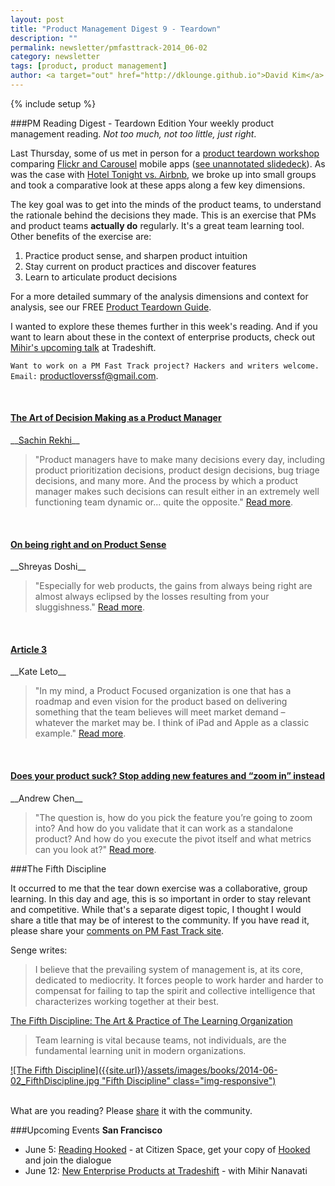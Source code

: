 ```yaml
---
layout: post
title: "Product Management Digest 9 - Teardown"
description: ""
permalink: newsletter/pmfasttrack-2014_06-02
category: newsletter
tags: [product, product management]
author: <a target="out" href="http://dklounge.github.io">David Kim</a>
---
```

{% include setup %}

###PM Reading Digest - Teardown Edition
Your weekly product management reading. _Not too much, not too little, just right_.

Last Thursday, some of us met in person for a <a target="out" href="http://www.meetup.com/ProductManagementFastTrack/events/182737312/">product teardown workshop</a> comparing [Flickr and Carousel](http://www.slideshare.net/PMFastTrack/product-teardown-workshop-carousel-vs-flickr) mobile apps (<a target="out" href="http://www.slideshare.net/PMFastTrack/product-teardown-air-bnb-hoteltonight">see unannotated slidedeck</a>). As was the case with <a target="out" href="http://www.slideshare.net/PMFastTrack/product-teardown-air-bnb-hoteltonight">Hotel Tonight vs. Airbnb</a>, we broke up into small groups and took a comparative look at these apps along a few key dimensions.

The key goal was to get into the minds of the product teams, to understand the rationale behind the decisions they made. This is an exercise that PMs and product teams __actually do__ regularly. It\'s a great team learning tool. Other benefits of the exercise are:

1. Practice product sense, and sharpen product intuition
2. Stay current on product practices and discover features
3. Learn to articulate product decisions

For a more detailed summary of the analysis dimensions and context for analysis, see our FREE [Product Teardown Guide](http://www.slideshare.net/PMFastTrack/product-teardown-guide).

I wanted to explore these themes further in this week\'s reading. And if you want to learn about these in the context of enterprise products, check out <a target="_" href="http://www.meetup.com/ProductManagementFastTrack/events/182734212/">Mihir\'s upcoming talk</a> at Tradeshift.

`Want to work on a PM Fast Track project? Hackers and writers welcome. Email:` <a href="mailto:productloverssf@gmail.com">productloverssf@gmail.com</a>.

<br />

<h4><a target="_" href="http://www.sachinrekhi.com/blog/2013/03/18/the-art-of-decision-making-as-a-product-manager">The Art of Decision Making as a Product Manager</a></h4>
__<a target="_" href="http://www.sachinrekhi.com/">Sachin Rekhi</a>__

>"Product managers have to make many decisions every day, including product prioritization decisions, product design decisions, bug triage decisions, and many more. And the process by which a product manager makes such decisions can result either in an extremely well functioning team dynamic or... quite the opposite." <a target="_" href="http://www.sachinrekhi.com/blog/2013/03/18/the-art-of-decision-making-as-a-product-manager">Read more</a>.
>

<br />
<h4><a target="_" href="http://shreyasdoshi.typepad.com/main/2008/02/on-being-right.html">On being right and on Product Sense</a></h4>
__Shreyas Doshi__

>"Especially for web products, the gains from always being right are almost always eclipsed by the losses resulting from your sluggishness." <a target="_" href="http://shreyasdoshi.typepad.com/main/2008/02/on-being-right.html">Read more</a>.
>

<br />
<h4><a target="_" href="http://www.mindtheproduct.com/2011/09/product-focused-vs-customer-focused-product-management-what%E2%80%99s-the-difference/">Article 3</a></h4>
__Kate Leto__

>"In my mind, a Product Focused organization is one that has a roadmap and even vision for the product based on delivering something that the team believes will meet market demand – whatever the market may be.  I think of iPad and Apple as a classic example." <a target="_" href="http://www.mindtheproduct.com/2011/09/product-focused-vs-customer-focused-product-management-what%E2%80%99s-the-difference/">Read more</a>.
>

<br />
<h4><a target="_" href="http://andrewchen.co/2013/05/16/does-your-product-suck-stop-adding-new-features-and-zoom-in-instead/">
Does your product suck? Stop adding new features and “zoom in” instead</a></h4>
__Andrew Chen__

>"The question is, how do you pick the feature you’re going to zoom into? And how do you validate that it can work as a standalone product? And how do you execute the pivot itself and what metrics can you look at?" <a target="_" href="http://andrewchen.co/2013/05/16/does-your-product-suck-stop-adding-new-features-and-zoom-in-instead/">Read more</a>.
>

###The Fifth Discipline

It occurred to me that the tear down exercise was a collaborative, group learning. In this day and age, this is so important in order to stay relevant and competitive. While that\'s a separate digest topic, I thought I would share a title that may be of interest to the community. If you have read it, please share your [comments on PM Fast Track site](http://productmanagementfasttrack.com/newsletter/pmfasttrack-2014_06-02/).

Senge writes:

> I believe that the prevailing system of management is, at its core, dedicated to mediocrity. It forces people to work harder and harder to compensat for failing to tap the spirit and collective intelligence that characterizes working together at their best.
>

<a target="out" href="http://www.amazon.com/gp/product/B000SEIFKK/ref=as_li_tl?ie=UTF8&camp=1789&creative=390957&creativeASIN=B000SEIFKK&linkCode=as2&tag=pmft-20&linkId=IQ4ZCUSXPHYX2HQM">The Fifth Discipline: The Art & Practice of The Learning Organization</a><img src="http://ir-na.amazon-adsystem.com/e/ir?t=pmft-20&l=as2&o=1&a=B000SEIFKK" width="1" height="1" border="0" alt="" style="border:none !important; margin:0px !important;" />

> Team learning is vital because teams, not individuals, are the fundamental learning unit in modern organizations.
>

[![The Fifth Discipline]({{site.url}}/assets/images/books/2014-06-02_FifthDiscipline.jpg "Fifth Discipline" class="img-responsive")](http://www.amazon.com/gp/product/B000SEIFKK/ref=as_li_tl?ie=UTF8&camp=1789&creative=390957&creativeASIN=B000SEIFKK&linkCode=as2&tag=pmft-20&linkId=IQ4ZCUSXPHYX2HQM)

<br />
What are you reading? Please <a target="out" href="http://goo.gl/9FFpkg">share</a> it with the community.

###Upcoming Events
__San Francisco__

* June 5: [Reading Hooked](http://www.meetup.com/ProductManagementFastTrack/events/185249032/) - at Citizen Space, get your copy of <a target="_" href="http://www.amazon.com/gp/product/B00HJ4A43S/ref=as_li_ss_tl?ie=UTF8&camp=1789&creative=390957&creativeASIN=B00HJ4A43S&linkCode=as2&tag=pmft-20">Hooked</a> and join the dialogue
* June 12: [New Enterprise Products at Tradeshift](http://www.meetup.com/ProductManagementFastTrack/events/182734212/) - with Mihir Nanavati
